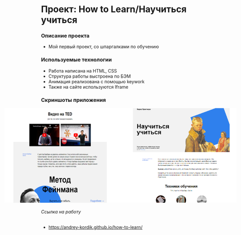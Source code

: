 # Проект: How to Learn/Научиться учиться

### Описание проекта

* Мой первый проект, со шпаргалками по обучению

### Используемые технологии

* Работа написана на HTML, CSS
* Структура работы выстроена по БЭМ
* Анимация реализована с помощью keywork
* Также на сайте используются Iframe

### Скриншоты приложения
<div style="display: flex; justify-content: center;">
  <img src="./images/Screenshot_6.png" height="300" width="400">
 <img src="./images/Screenshot_1.png" height="300" width="400">
</div>

###### Ccылка на работу

* https://andrey-kordik.github.io/how-to-learn/

